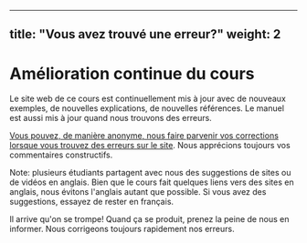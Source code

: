 
---
title: "Vous avez trouvé une erreur?"
weight: 2
---



<h1>Amélioration continue du cours</h1>


<p>Le site web de ce cours est continuellement mis à jour avec de nouveaux exemples, de nouvelles explications, de nouvelles références. Le manuel est aussi mis à jour quand 
nous trouvons des erreurs.</p>


<p><a href="https://docs.google.com/forms/d/e/1FAIpQLSe8pU6ypxDsx-cZjcMURa6o2LRG8NODa3qYIcWLNGU2RcvaWQ/viewform">Vous pouvez, de manière anonyme, nous faire parvenir vos corrections lorsque vous trouvez des erreurs sur le site</a>. Nous apprécions toujours vos commentaires constructifs.</p>

<p>Note: plusieurs étudiants partagent avec nous des suggestions de sites ou de vidéos en anglais. Bien que le cours fait quelques liens vers des sites en anglais, nous évitons l'anglais autant que possible. Si vous avez des suggestions, essayez de rester en français.</p>

<p>Il arrive qu'on se trompe! Quand ça se produit, prenez la peine de nous en informer. Nous corrigeons toujours rapidement nos erreurs.</p>